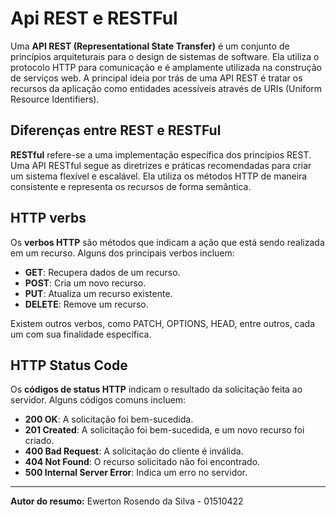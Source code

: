 # Api REST e RESTFul

Uma **API REST (Representational State Transfer)** é um conjunto de princípios arquiteturais para o design de sistemas de software. Ela utiliza o protocolo HTTP para comunicação e é amplamente utilizada na construção de serviços web. A principal ideia por trás de uma API REST é tratar os recursos da aplicação como entidades acessíveis através de URIs (Uniform Resource Identifiers).

## Diferenças entre REST e RESTFul

**RESTful** refere-se a uma implementação específica dos princípios REST. Uma API RESTful segue as diretrizes e práticas recomendadas para criar um sistema flexível e escalável. Ela utiliza os métodos HTTP de maneira consistente e representa os recursos de forma semântica.

## HTTP verbs

Os **verbos HTTP** são métodos que indicam a ação que está sendo realizada em um recurso. Alguns dos principais verbos incluem:

- **GET**: Recupera dados de um recurso.
- **POST**: Cria um novo recurso.
- **PUT**: Atualiza um recurso existente.
- **DELETE**: Remove um recurso.

Existem outros verbos, como PATCH, OPTIONS, HEAD, entre outros, cada um com sua finalidade específica.

## HTTP Status Code

Os **códigos de status HTTP** indicam o resultado da solicitação feita ao servidor. Alguns códigos comuns incluem:

- **200 OK**: A solicitação foi bem-sucedida.
- **201 Created**: A solicitação foi bem-sucedida, e um novo recurso foi criado.
- **400 Bad Request**: A solicitação do cliente é inválida.
- **404 Not Found**: O recurso solicitado não foi encontrado.
- **500 Internal Server Error**: Indica um erro no servidor.

---

**Autor do resumo:** Ewerton Rosendo da Silva - 01510422
